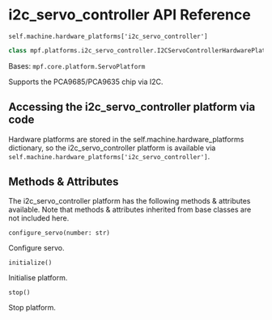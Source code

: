 # i2c_servo_controller API Reference

`self.machine.hardware_platforms['i2c_servo_controller']`

``` python
class mpf.platforms.i2c_servo_controller.I2CServoControllerHardwarePlatform(machine)
```

Bases: `mpf.core.platform.ServoPlatform`

Supports the PCA9685/PCA9635 chip via I2C.

## Accessing the i2c_servo_controller platform via code

Hardware platforms are stored in the self.machine.hardware_platforms dictionary, so the i2c_servo_controller platform is available via `self.machine.hardware_platforms['i2c_servo_controller']`.

## Methods & Attributes

The i2c_servo_controller platform has the following methods & attributes available. Note that methods & attributes inherited from base classes are not included here.

`configure_servo(number: str)`

Configure servo.

`initialize()`

Initialise platform.

`stop()`

Stop platform.

